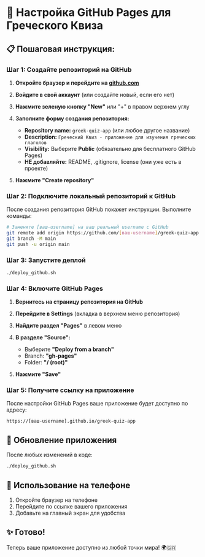 # 🚀 Настройка GitHub Pages для Греческого Квиза

## 📋 Пошаговая инструкция:

### Шаг 1: Создайте репозиторий на GitHub

1. **Откройте браузер и перейдите на [github.com](https://github.com)**

2. **Войдите в свой аккаунт** (или создайте новый, если его нет)

3. **Нажмите зеленую кнопку "New"** или "+" в правом верхнем углу

4. **Заполните форму создания репозитория:**
   - **Repository name:** `greek-quiz-app` (или любое другое название)
   - **Description:** `Греческий Квиз - приложение для изучения греческих глаголов`
   - **Visibility:** Выберите **Public** (обязательно для бесплатного GitHub Pages)
   - **НЕ добавляйте:** README, .gitignore, license (они уже есть в проекте)

5. **Нажмите "Create repository"**

### Шаг 2: Подключите локальный репозиторий к GitHub

После создания репозитория GitHub покажет инструкции. Выполните команды:

```bash
# Замените [ваш-username] на ваш реальный username с GitHub
git remote add origin https://github.com/[ваш-username]/greek-quiz-app.git
git branch -M main
git push -u origin main
```

### Шаг 3: Запустите деплой

```bash
./deploy_github.sh
```

### Шаг 4: Включите GitHub Pages

1. **Вернитесь на страницу репозитория на GitHub**

2. **Перейдите в Settings** (вкладка в верхнем меню репозитория)

3. **Найдите раздел "Pages"** в левом меню

4. **В разделе "Source":**
   - Выберите **"Deploy from a branch"**
   - Branch: **"gh-pages"**
   - Folder: **"/ (root)"**

5. **Нажмите "Save"**

### Шаг 5: Получите ссылку на приложение

После настройки GitHub Pages ваше приложение будет доступно по адресу:
```
https://[ваш-username].github.io/greek-quiz-app
```

## 🔄 Обновление приложения

После любых изменений в коде:
```bash
./deploy_github.sh
```

## 📱 Использование на телефоне

1. Откройте браузер на телефоне
2. Перейдите по ссылке вашего приложения
3. Добавьте на главный экран для удобства

## ✨ Готово!

Теперь ваше приложение доступно из любой точки мира! 🌍🇬🇷
